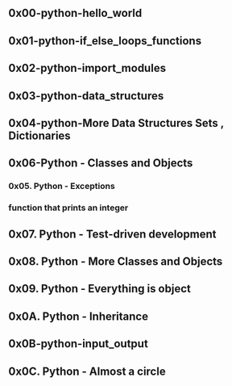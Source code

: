 ## 0x00-python-hello_world 
## 0x01-python-if_else_loops_functions
##  0x02-python-import_modules
##  0x03-python-data_structures
## 0x04-python-More Data Structures Sets , Dictionaries
## 0x06-Python - Classes and Objects
### 0x05. Python - Exceptions
### function that prints an integer
## 0x07. Python - Test-driven development
## 0x08. Python - More Classes and Objects
## 0x09. Python - Everything is object
## 0x0A. Python - Inheritance
## 0x0B-python-input_output
## 0x0C. Python - Almost a circle
